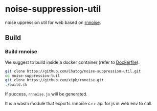 # noise-suppression-util

noise uppression util for web based on [rnnoise](https://github.com/xiph/rnnoise.git).

## Build

### Build rnnoise

We suggest to build inside a docker container (refer to [Dockerfile](./Dockerfile)).

```bash
git clone https://github.com/Chatog/noise-suppression-util.git
cd noise-suppression-tuil
git clone https://github.com/xiph/rnnoise.git
./build.sh
```

If success, `rnnoise.js` will be generated.

It is a wasm module that exports rnnoise c++ api for js in web env to call.